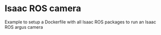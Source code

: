 # Isaac ROS camera

Example to setup a Dockerfile with all Isaac ROS packages to run an Isaac ROS argus camera